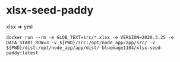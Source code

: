 # xlsx-seed-paddy

xlsx => yml

```
docker run --rm -e GLOB_TEXT=src/*.xlsx -e VERSION=2020.3.25 -e DATA_START_ROW=3 -v ${PWD}/src:/opt/node_app/app/src/ -v ${PWD}/dist:/opt/node_app/app/dist/ bluemage1104/xlsx-seed-paddy:latest
```